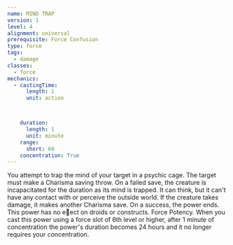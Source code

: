 ```yaml
---
name: MIND TRAP
version: 1
level: 4
alignment: universal
prerequisite: Force Confusion
type: force
tags:
  - damage
classes:
  - force
mechanics:
  - castingTime:
      length: 1
      unit: action



    duration:
      length: 1
      unit: minute
    range:
      short: 60
    concentration: True
---
```

You attempt to trap the mind of your target in a
psychic cage. The target must make a Charisma saving
throw. On a failed save, the creature is incapacitated
for the duration as its mind is trapped. It can think, but
it can't have any contact with or perceive the outside
world. If the creature takes damage, it makes another
Charisma save. On a success, the power ends. This
power has no e􀃠ect on droids or constructs.
Force Potency. When you cast this power using a
force slot of 6th level or higher, after 1 minute of
concentration the power's duration becomes 24 hours
and it no longer requires your concentration.

    
